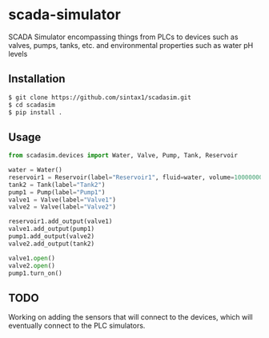 # scada-simulator
SCADA Simulator encompassing things from PLCs to devices such as valves, pumps, tanks, etc. and environmental properties such as water pH levels

## Installation
```bash
$ git clone https://github.com/sintax1/scadasim.git
$ cd scadasim
$ pip install .
```

## Usage
```python
from scadasim.devices import Water, Valve, Pump, Tank, Reservoir

water = Water()
reservoir1 = Reservoir(label="Reservoir1", fluid=water, volume=100000000)
tank2 = Tank(label="Tank2")
pump1 = Pump(label="Pump1")
valve1 = Valve(label="Valve1")
valve2 = Valve(label="Valve2")

reservoir1.add_output(valve1)
valve1.add_output(pump1)
pump1.add_output(valve2)
valve2.add_output(tank2)

valve1.open()
valve2.open()
pump1.turn_on()
```

## TODO
Working on adding the sensors that will connect to the devices, which will eventually connect to the PLC simulators.
